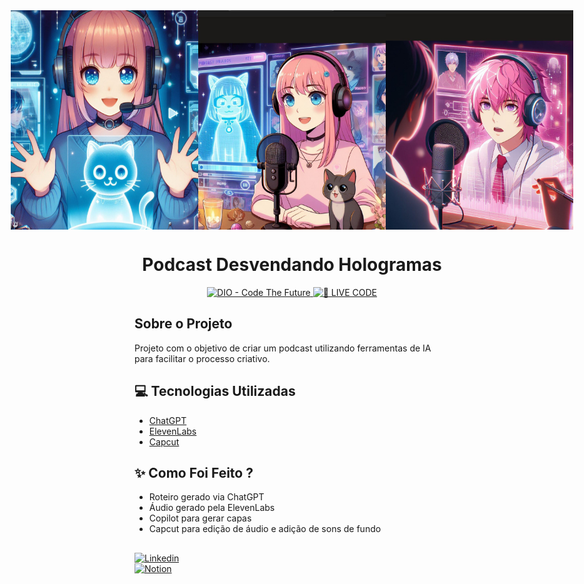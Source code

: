 <div align="center">
  <div style="display: flex; justify-content: center;">
    <img src="./assets/holo3.jpg" width="300">
    <img src="./assets/holo2.jpg" width="300">
    <img src="./assets/holo1.jpg" width="300">
  </div>
</div>

<h1 align="center">Podcast Desvendando Hologramas</h1>

<p align="center">
  <a href="https://dio.me/">
    <img src="https://img.shields.io/badge/DIO-Code_The_Future-28DA77?logo=youtube" alt="DIO - Code The Future">
  </a>
  <a href="https://dio.me/">
    <img src="https://img.shields.io/badge/🔴_LIVE_CODE-FF5E72" alt="🔴 LIVE CODE">
  </a>
</p>
<div align="center">
  <audio src="https://rosanatsf.notion.site/Podcast-Desvendando-Hologramas-b61fb4410b2f4e30bf14d5c784a1806c?pvs=4"></audio>
</div>

## Sobre o Projeto

Projeto com o objetivo de criar um podcast utilizando ferramentas de IA para facilitar o processo criativo.

## 💻 Tecnologias Utilizadas

- [ChatGPT](https://chat.openai.com/) 
- [ElevenLabs](https://beta.elevenlabs.io/)
- [Capcut](https://www.capcut.com/pt-br/)

## ✨ Como Foi Feito ?

- Roteiro gerado via ChatGPT
- Áudio gerado pela ElevenLabs
- Copilot para gerar capas
- Capcut para edição de áudio e adição de sons de fundo

##

[![Linkedin](https://img.shields.io/badge/RosanaTSF-0077B5?style=for-the-badge&logo=linkedin&logoColor=white)](https://www.linkedin.com/in/rosanatsf/) <br/>
[![Notion](https://img.shields.io/badge/RosanaTSF-000000?style=for-the-badge&logo=notion&logoColor=white)](https://www.notion.so/rosanatsf/Rosanatsf)

##
